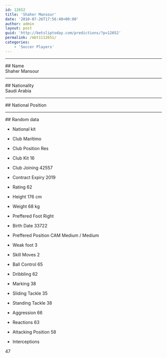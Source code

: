 ```yaml
---
id: 12652
title: 'Shaher Mansour'
date: '2010-07-26T17:56:40+00:00'
author: admin
layout: post
guid: 'http://betsliptoday.com/predictions/?p=12652'
permalink: /mbt1112651/
categories:
    - 'Soccer Players'
---
```


- - - - - -

\## Name  
 Shaher Mansour

- - - - - -

\## Nationality  
 Saudi Arabia

- - - - - -

\## National Position

- - - - - -

\## Random data

- National kit
- Club
 Marítimo

- Club Position
 Res

- Club Kit
 16

- Club Joining
 42557

- Contract Expiry
 2019

- Rating
 62

- Height
 176 cm

- Weight
 68 kg

- Preffered Foot
 Right

- Birth Date
 33722

- Preffered Position
 CAM Medium / Medium

- Weak foot
 3

- Skill Moves
 2

- Ball Control
 65

- Dribbling
 62

- Marking
 38

- Sliding Tackle
 35

- Standing Tackle
 38

- Aggression
 66

- Reactions
 63

- Attacking Position
 58

- Interceptions

 47